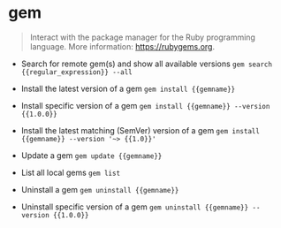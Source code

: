 # gem
> Interact with the package manager for the Ruby programming language.
> More information: <https://rubygems.org>.

- Search for remote gem(s) and show all available versions
`gem search {{regular_expression}} --all`

- Install the latest version of a gem
`gem install {{gemname}}`

- Install specific version of a gem
`gem install {{gemname}} --version {{1.0.0}}`

- Install the latest matching (SemVer) version of a gem
`gem install {{gemname}} --version '~> {{1.0}}'`

- Update a gem
`gem update {{gemname}}`

- List all local gems
`gem list`

- Uninstall a gem
`gem uninstall {{gemname}}`

- Uninstall specific version of a gem
`gem uninstall {{gemname}} --version {{1.0.0}}`
